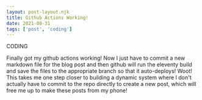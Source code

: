 ```yaml
---
layout: post-layout.njk
title: Github Actions Working!
date: 2021-08-31
tags: ['post', 'coding']
---
```

<!-- Excerpt Start -->
CODING
<!-- Excerpt End -->

Finally got my github actions working! Now I just have to commit a new markdown file for the blog post and then github will run the eleventy build and save the files to the appropriate branch so that it auto-deploys! Woot! This takes me one step closer to building a dynamic system where I don't actually have to commit to the repo directly to create a new post, which will free me up to make these posts from my phone!

